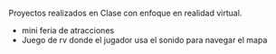 Proyectos realizados en Clase con enfoque en realidad virtual.

- mini feria de atracciones
- Juego de rv donde el jugador usa el sonido para navegar el mapa
